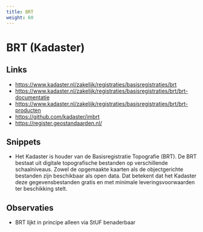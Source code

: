 ```yaml
---
title: BRT
weight: 60
---
```


# BRT (Kadaster)

## Links
- https://www.kadaster.nl/zakelijk/registraties/basisregistraties/brt
- https://www.kadaster.nl/zakelijk/registraties/basisregistraties/brt/brt-documentatie
- https://www.kadaster.nl/zakelijk/registraties/basisregistraties/brt/brt-producten
- https://github.com/kadaster/imbrt
- https://register.geostandaarden.nl/

## Snippets
- Het Kadaster is houder van de Basisregistratie Topografie (BRT). De BRT bestaat uit digitale topografische bestanden op verschillende schaalniveaus. Zowel de opgemaakte kaarten als de objectgerichte bestanden zijn beschikbaar als open data. Dat betekent dat het Kadaster deze gegevensbestanden gratis en met minimale leveringsvoorwaarden ter beschikking stelt.

## Observaties
- BRT lijkt in principe alleen via StUF benaderbaar

